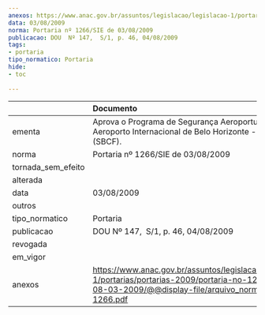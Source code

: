 ```yaml
---
anexos: https://www.anac.gov.br/assuntos/legislacao/legislacao-1/portarias/portarias-2009/portaria-no-1266-sie-de-08-03-2009/@@display-file/arquivo_norma/PA2009-1266.pdf
data: 03/08/2009
norma: Portaria nº 1266/SIE de 03/08/2009
publicacao: DOU  Nº 147,  S/1, p. 46, 04/08/2009
tags:
- portaria
tipo_normatico: Portaria
hide: 
- toc 
 
---
```


|                    | Documento                                                                                                                                                         |
|:-------------------|:------------------------------------------------------------------------------------------------------------------------------------------------------------------|
| ementa             | Aprova o Programa de Segurança Aeroportuária do Aeroporto Internacional de Belo Horizonte - Confins/MG (SBCF).                                                    |
| norma              | Portaria nº 1266/SIE de 03/08/2009                                                                                                                                |
| tornada_sem_efeito |                                                                                                                                                                   |
| alterada           |                                                                                                                                                                   |
| data               | 03/08/2009                                                                                                                                                        |
| outros             |                                                                                                                                                                   |
| tipo_normatico     | Portaria                                                                                                                                                          |
| publicacao         | DOU  Nº 147,  S/1, p. 46, 04/08/2009                                                                                                                              |
| revogada           |                                                                                                                                                                   |
| em_vigor           |                                                                                                                                                                   |
| anexos             | https://www.anac.gov.br/assuntos/legislacao/legislacao-1/portarias/portarias-2009/portaria-no-1266-sie-de-08-03-2009/@@display-file/arquivo_norma/PA2009-1266.pdf |